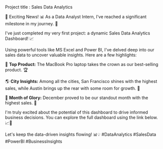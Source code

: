 
Project title : Sales Data Analytics

🚀 Exciting News! 📊 As a Data Analyst Intern, I've reached a significant milestone in my journey. 🎉

I've just completed my very first project: a dynamic Sales Data Analytics Dashboard! 📈

Using powerful tools like MS Excel and Power BI, I've delved deep into our sales data to uncover valuable insights. Here are a few highlights:

🌟 **Top Product:** The MacBook Pro laptop takes the crown as our best-selling product. 🏆

🌎 **City Insights:** Among all the cities, San Francisco shines with the highest sales, while Austin brings up the rear with some room for growth. 🌆

📅 **Month of Glory:** December proved to be our standout month with the highest sales. 🎄

I'm truly excited about the potential of this dashboard to drive informed business decisions. You can explore the full dashboard using the link below. 📈💼

Let's keep the data-driven insights flowing! 📊💡
#DataAnalytics #SalesData #PowerBI #BusinessInsights
